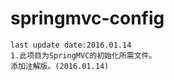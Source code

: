 # springmvc-config
    last update date:2016.01.14
    1.此项目为SpringMVC的初始化所需文件。
    添加注解版。(2016.01.14)
	
